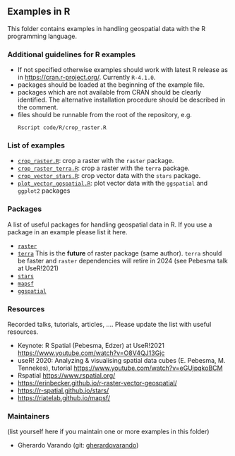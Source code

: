## Examples in R 

This folder contains examples in handling geospatial data with the 
R programming language. 

### Additional guidelines for R examples  

- If not specified otherwise examples should work with latest R release 
  as in <https://cran.r-project.org/>. Currently `R-4.1.0`. 
- packages should be loaded at the beginning of the example file. 
- packages which are not available from CRAN should be clearly identified.
  The alternative installation procedure should be described in the comment.   
- files should be runnable from the root of the repository, e.g. 
  ```
  Rscript code/R/crop_raster.R
  ```

### List of examples

- [`crop_raster.R`](crop_raster.R): crop a raster with the `raster` package. 
- [`crop_raster_terra.R`](crop_raster_terra.R): crop a raster with the `terra` package. 
- [`crop_vector_stars.R`](crop_vector_stars.R): crop vector data with the `stars` package. 
- [`plot_vector_ggspatial.R`](plot_vector_ggspatial.R): plot vector data with the `ggspatial` and `ggplot2` packages 


### Packages 

A list of useful packages for handling geospatial data in R. If you use a 
package in an example please list it here. 

- [`raster`](https://cran.r-project.org/package=raster) 
- [`terra`](https://cran.r-project.org/package=terra)  This is the **future** of raster package 
(same author). `terra` should be faster and `raster` dependencies will retire in
 2024 (see Pebesma talk at UseR!2021)  
- [`stars`](https://cloud.r-project.org/package=stars)
- [`mapsf`](https://github.com/riatelab/mapsf) 
- [`ggspatial`](https://cran.r-project.org/package=ggspatial)

### Resources 

Recorded talks, tutorials, articles, .... 
Please update the list with useful resources. 

- Keynote: R Spatial (Pebesma, Edzer)  at UseR!2021 <https://www.youtube.com/watch?v=O8V4QJ13Gjc>
- useR! 2020: Analyzing & visualising spatial data cubes (E. Pebesma, M. Tennekes), tutorial 
  <https://www.youtube.com/watch?v=eGUjpqkoBCM>
- Rspatial <https://www.rspatial.org/>
- <https://erinbecker.github.io/r-raster-vector-geospatial/>
- <https://r-spatial.github.io/stars/> 
- <https://riatelab.github.io/mapsf/>



### Maintainers 
(list yourself here if you maintain one or more examples in this folder) 

- Gherardo Varando (git: [gherardovarando](https://github.com/gherardovarando)) 
